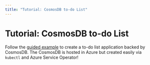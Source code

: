 ```yaml
---
title: "Tutorial: CosmosDB to-do List"
---
```


# Tutorial: CosmosDB to-do List

Follow the [guided example](https://github.com/Azure-Samples/azure-service-operator-samples/tree/master/cosmos-todo-list)
to create a to-do list application backed by CosmosDB.
The CosmosDB is hosted in Azure but created easily via `kubectl` and Azure Service Operator!